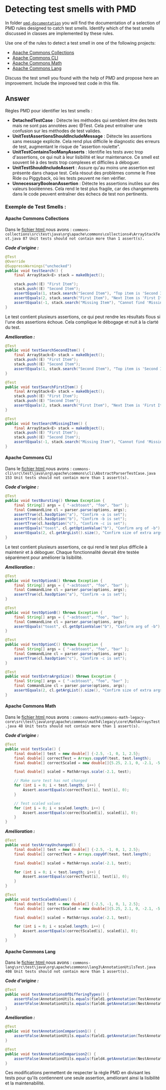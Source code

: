 # Detecting test smells with PMD

In folder [`pmd-documentation`](../pmd-documentation) you will find the documentation of a selection of PMD rules designed to catch test smells.
Identify which of the test smells discussed in classes are implemented by these rules.

Use one of the rules to detect a test smell in one of the following projects:

- [Apache Commons Collections](https://github.com/apache/commons-collections)
- [Apache Commons CLI](https://github.com/apache/commons-cli)
- [Apache Commons Math](https://github.com/apache/commons-math)
- [Apache Commons Lang](https://github.com/apache/commons-lang)

Discuss the test smell you found with the help of PMD and propose here an improvement.
Include the improved test code in this file.

## Answer

Règles PMD pour identifier les test smells :
- **DetachedTestCase** : Détecte les méthodes qui semblent être des tests mais ne sont pas annotées avec @Test. Cela peut entraîner une confusion sur les méthodes de test valides.
- **UnitTestAssertionsShouldIncludeMessage** : Détecte les assertions sans message explicite. Cela rend plus difficile le diagnostic des erreurs de test, augmentant le risque de "assertion roulette".
- **UnitTestContainsTooManyAsserts** : Identifie les tests avec trop d'assertions, ce qui nuit à leur lisibilité et leur maintenance. Ce smell est souvent lié à des tests trop complexes et difficiles à déboguer.
- **UnitTestShouldIncludeAssert** : Assure qu'au moins une assertion est présente dans chaque test. Cela résout des problèmes comme le Free Ride ou Piggyback, où les tests peuvent ne rien vérifier.
- **UnnecessaryBooleanAssertion** : Détecte les assertions inutiles sur des valeurs booléennes. Cela rend le test plus fragile, car des changements dans le code peuvent entraîner des échecs de test non pertinents.

### Exemple de Test Smells : 

#### Apache Commons Collections
Dans le [fichier html ](../code/tp3-test-smell/detect_test_smell_commons-collections) nous avons : 
`commons-collections\src\test\java\org\apache\commons\collections4\ArrayStackTest.java 87 Unit tests should not contain more than 1 assert(s).`

***Code d'origine :***
```java
@Test
@Override
@SuppressWarnings("unchecked")
public void testSearch() {
    final ArrayStack<E> stack = makeObject();

    stack.push((E) "First Item");
    stack.push((E) "Second Item");
    assertEquals(1, stack.search("Second Item"), "Top item is 'Second Item'");
    assertEquals(2, stack.search("First Item"), "Next Item is 'First Item'");
    assertEquals(-1, stack.search("Missing Item"), "Cannot find 'Missing Item'");
}
```
Le test contient plusieurs assertions, ce qui peut rendre les résultats flous si l'une des assertions échoue. Cela complique le débogage et nuit à la clarté du test.

***Amélioration :***
```java
@Test
public void testSearchSecondItem() {
    final ArrayStack<E> stack = makeObject();
    stack.push((E) "First Item");
    stack.push((E) "Second Item");
    assertEquals(1, stack.search("Second Item"), "Top item is 'Second Item'");
}

@Test
public void testSearchFirstItem() {
    final ArrayStack<E> stack = makeObject();
    stack.push((E) "First Item");
    stack.push((E) "Second Item");
    assertEquals(2, stack.search("First Item"), "Next Item is 'First Item'");
}

@Test
public void testSearchMissingItem() {
    final ArrayStack<E> stack = makeObject();
    stack.push((E) "First Item");
    stack.push((E) "Second Item");
    assertEquals(-1, stack.search("Missing Item"), "Cannot find 'Missing Item'");
}
```
#### Apache Commons CLI
Dans le [fichier html ](../code/tp3-test-smell/detect_test_smell_commons-cli) nous avons : 
`commons-cli\src\test\java\org\apache\commons\cli\AbstractParserTestCase.java 153 Unit tests should not contain more than 1 assert(s).`

***Code d'origine :***

```java
@Test
public void testBursting() throws Exception {
    final String[] args = { "-acbtoast", "foo", "bar" };
    final CommandLine cl = parser.parse(options, args);
    assertTrue(cl.hasOption("a"), "Confirm -a is set");
    assertTrue(cl.hasOption("b"), "Confirm -b is set");
    assertTrue(cl.hasOption("c"), "Confirm -c is set");
    assertEquals("toast", cl.getOptionValue("b"), "Confirm arg of -b");
    assertEquals(2, cl.getArgList().size(), "Confirm size of extra args");
}
```
Le test contient plusieurs assertions, ce qui rend le test plus difficile à maintenir et à déboguer. Chaque fonctionnalité devrait être testée séparément pour améliorer la lisibilité.

***Amélioration :***
```java
@Test
public void testOptionA() throws Exception {
    final String[] args = { "-acbtoast", "foo", "bar" };
    final CommandLine cl = parser.parse(options, args);
    assertTrue(cl.hasOption("a"), "Confirm -a is set");
}

@Test
public void testOptionB() throws Exception {
    final String[] args = { "-acbtoast", "foo", "bar" };
    final CommandLine cl = parser.parse(options, args);
    assertEquals("toast", cl.getOptionValue("b"), "Confirm arg of -b");
}

@Test
public void testOptionC() throws Exception {
    final String[] args = { "-acbtoast", "foo", "bar" };
    final CommandLine cl = parser.parse(options, args);
    assertTrue(cl.hasOption("c"), "Confirm -c is set");
}

@Test
public void testExtraArgsSize() throws Exception {
    final String[] args = { "-acbtoast", "foo", "bar" };
    final CommandLine cl = parser.parse(options, args);
    assertEquals(2, cl.getArgList().size(), "Confirm size of extra args");
}
````

#### Apache Commons Math
Dans le [fichier html ](../code/tp3-test-smell/detect_test_smell_commons-math) nous avons : 
`commons-math\commons-math-legacy-core\src\test\java\org\apache\commons\math4\legacy\core\MathArraysTest.java 48 Unit tests should not contain more than 1 assert(s).`

***Code d'origine :***

```java
@Test
public void testScale() {
    final double[] test = new double[] {-2.5, -1, 0, 1, 2.5};
    final double[] correctTest = Arrays.copyOf(test, test.length);
    final double[] correctScaled = new double[]{5.25, 2.1, 0, -2.1, -5.25};

    final double[] scaled = MathArrays.scale(-2.1, test);

    // Make sure test has not changed
    for (int i = 0; i < test.length; i++) {
        Assert.assertEquals(correctTest[i], test[i], 0);
    }

    // Test scaled values
    for (int i = 0; i < scaled.length; i++) {
        Assert.assertEquals(correctScaled[i], scaled[i], 0);
    }
}
```

***Amélioration :***

```java
@Test
public void testArrayUnchanged() {
    final double[] test = new double[] {-2.5, -1, 0, 1, 2.5};
    final double[] correctTest = Arrays.copyOf(test, test.length);

    final double[] scaled = MathArrays.scale(-2.1, test);

    for (int i = 0; i < test.length; i++) {
        Assert.assertEquals(correctTest[i], test[i], 0);
    }
}

@Test
public void testScaledValues() {
    final double[] test = new double[] {-2.5, -1, 0, 1, 2.5};
    final double[] correctScaled = new double[]{5.25, 2.1, 0, -2.1, -5.25};

    final double[] scaled = MathArrays.scale(-2.1, test);

    for (int i = 0; i < scaled.length; i++) {
        Assert.assertEquals(correctScaled[i], scaled[i], 0);
    }
}
``` 
#### Apache Commons Lang
Dans le [fichier html ](../code/tp3-test-smell/detect_test_smell_commons-lang) nous avons : 
`commons-lang\src\test\java\org\apache\commons\lang3\AnnotationUtilsTest.java 408 Unit tests should not contain more than 1 assert(s).`

***Code d'origine :***

```java
@Test
public void testAnnotationsOfDifferingTypes() {
    assertFalse(AnnotationUtils.equals(field1.getAnnotation(TestAnnotation.class), field4.getAnnotation(NestAnnotation.class)));
    assertFalse(AnnotationUtils.equals(field4.getAnnotation(NestAnnotation.class), field1.getAnnotation(TestAnnotation.class)));
}
```
***Amélioration :***

```java
@Test
public void testAnnotationComparison1() {
    assertFalse(AnnotationUtils.equals(field1.getAnnotation(TestAnnotation.class), field4.getAnnotation(NestAnnotation.class)));
}

@Test
public void testAnnotationComparison2() {
    assertFalse(AnnotationUtils.equals(field4.getAnnotation(NestAnnotation.class), field1.getAnnotation(TestAnnotation.class)));
}
```
Ces modifications permettent de respecter la règle PMD en divisant les tests pour qu'ils contiennent une seule assertion, améliorant ainsi la lisibilité et la maintenabilité.
